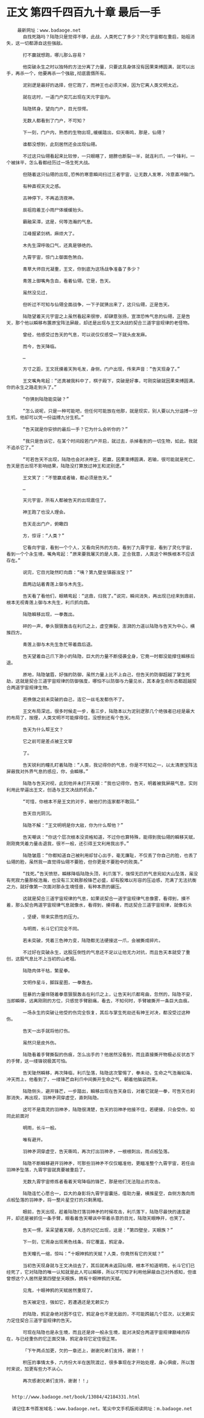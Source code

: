 # 正文 第四千四百九十章 最后一手
        最新网址：www.badaoge.net
          自找死路吗？陆隐只是觉得不够，此战，人类死亡了多少？灵化宇宙都在重启，始祖消失，这一切都源自这些强敌。
      
          打不赢就想跑，哪儿那么容易？
      
          他突破永生之时以独特的方法分离了力量，只要这具身体没有因果束缚圆满，就可以出手，再杀一个，他要再杀一个强敌,彻底震慑所有。
      
          泥别逻是最好的选择，但它跑了，而神王也必须灭掉，因为它离人类文明太近。
      
          就在这时，一道门户突兀出现在天元宇宙内。
      
          陆隐转身，望向门户，目光惊愕。
      
          无数人都看到了门户，不可知？
      
          下一刻，门户内，熟悉的生物出现,缓缓踏出，仰天嘶鸣，那是，仙翎？
      
          谁都没想到，此刻居然还会出现仙翎。
      
          不过这只仙翎看起来比较惨，一只眼瞎了，翅膀也断裂一半，就连利爪，一个锋利，一个被抹平，怎么看都经历过一场生死大战。
      
          但随着这只仙翎的出现,恐怖的寒意瞬间扫过三者宇宙，让无数人发寒，冷意直冲脑门。
      
          有种直视天灾之感。
      
          古神停下，不再追流夜神。
      
          辰祖抱着王小雨尸体缓缓抬头。
      
          霸融呆滞，这是，何等浩瀚的气息。
      
          江峰握紧剑柄，麻烦大了。
      
          木先生深呼吸口气，还真是够绝的。
      
          九霄宇宙，惊门上御面色煞白。
      
          青草大师目光凝重，王文，你到底为这场战争准备了多少？
      
          青莲上御嘴角含血，看着仙翎，它是，告天。
      
          虽然没见过，
      
          但听过不可知与仙翎全面战争，一下子就猜出来了，这只仙翎，正是告天。
      
          陆隐望着天元宇宙之上虽然看起来很惨，却肆意张扬，宣泄恐怖气息的仙翎，正是告天，那个他以瞬移布置原宝阵法屏蔽，却还是出现与王文决战的契合三道宇宙规律的老怪物。
      
          曾经，他感受过告天的气息，可以说仅仅感受一下就头皮发麻。
      
          而今，告天降临。
      
          …
      
          方寸之距，王文抚摸着天狗毛发，身侧，门户出现，传来声音：“告天现身了。”
      
          王文嘴角弯起：“还真被我料中了，棋子殿下，突破是好事，可刚突破就因果束缚圆满，你的永生之路走到头了。”
      
          “你猜到陆隐能突破？”
      
          “怎么说呢，只是一种可能吧，但任何可能放在他那，就是现实，别人要以九分运搏一分生机，他却可以凭一份运搏九分生机。”
      
          “告天就是你安排的最后一手？它为什么会听你的？”
      
          “我只是告诉它，在某个时间段若门户开启，就过去，杀掉看到的一切生物，如此，我就不追杀它了。”
      
          “可若告天不出现，陆隐也会对决神王，若赢，因果束缚圆满，若输，很可能就是死亡，告天是否出现不影响结果，陆隐没打算放过神王和泥别逻。”
      
          王文笑了：“不管赢或者输，都必须是告天。”
      
          …
      
          天元宇宙，所有人都被告天的出现震住了。
      
          神王跑了也没人理会。
      
          告天走出门户，俯瞰四
      
          方，惊讶：“人类？”
      
          它看向宇宙，看到一个个人，又看向另外的方向，看到了九霄宇宙，看到了灵化宇宙，看到一个个永生境，嘴角弯起：“原来要我屠灭的是人类，正合我意，人类这个种族根本不应该存在。”
      
          说完，它目光陡然盯向鼎：“咦？第九壁垒镇器浊宝？”
      
          鼎两边站着青莲上御与木先生。
      
          告天看了看他们，眼睛弯起：“这鼎，归我了。”说完，瞬间消失，再出现已经来到鼎前，根本无视青莲上御与木先生，利爪抓向鼎。
      
          陆隐瞬移出现，一拳轰出。
      
          砰的一声，拳头狠狠轰击在利爪之上，虚空撕裂，澎湃的力道以陆隐与告天为中心，横推四方。
      
          青莲上御与木先生急忙带着鼎后退。
      
          告天望着自己爪下渺小的陆隐，巨大的力量不断侵袭全身，它竟一时都没能撑住瞬移后退。
      
          原地，陆隐皱眉，好强的防御，虽然力量上比不上自己，但告天的防御超越了掌生死劫，这就是契合三道宇宙规律的防御强度，哪怕不以防御与力量见长，其本身生命形态都超越契合两道宇宙规律生物。
      
          若换做之前未突破的自己，连它一丝毛发都伤不了。
      
          王文布局深远，很多时候走一步，看三步，陆隐本以为泥别逻那几个绝强者已经是最大的布局了，按理，人类文明不可能撑得住，没想到还有个告天。
      
          告天为什么帮王文？
      
          它之前可是差点被王文宰
      
          了。
      
          告天锐利的瞳孔盯着陆隐：“人类，我记得你的气息，你是不可知之一，以太清原宝阵法屏蔽我对外界气息的感应，你，会瞬移。”
      
          陆隐与告天对视，此刻他并未打开天眼：“我也记得你，告天，明着被我屏蔽气息，实则利用此举逼出王文，创造与王文决战的机会。”
      
          “可惜，你根本不是王文的对手，被他打的连家都不敢回。”
      
          告天目光阴沉。
      
          陆隐不解：“王文明明是你大敌，你为什么帮他？”
      
          告天嘲讽：“你这个层次根本没资格知道，不过你也算特殊，能得到我仙翎的瞬移天赋，刚刚竟凭着力量击退我，很不一般，还引得王文利用我出手。”
      
          陆隐皱眉：“你都知道自己被利用却甘心出手，毫无廉耻，不仅丢了你自己的脸，也丢了仙翎的脸，虽然我一直觉得仙翎不要脸，但你更是不要脸中的败类。”
      
          “找死。”告天愤怒，瞬移降临陆隐头顶，利爪落下，强悍无匹的气息宛如大山坠落，虽没有死寂力量那般浩瀚，也没有三叉戟那般锋芒必盛，却有股难以形容的压迫感，充满了无法抗衡之力，就好像第一次面对那永生境怪兽，有种本质的碾压。
      
          这就是契合三道宇宙规律的气息，如果说契合一道宇宙规律气息像雾，看得到，摸不着，那么契合两道宇宙规律气息就像水，看得到，摸得着，而这契合三道宇宙规律，就像石头
      
          ，坚硬，带来实质性的压力。
      
          与明雨，长斗它们完全不同。
      
          若未突破，凭着三色神力变，陆隐都无法硬接这一爪，会被撕成碎片。
      
          不过好在突破永生，这股压倒性的气息还不足以让他无力对抗，而且告天本就受了重创，这股气息比不上当初的山老祖。
      
          陆隐肉体干枯，繁星拳。
      
          文明作星斗，脚踩星图，一拳轰去。
      
          狂暴的力量伴随着拳意狠狠轰击在利爪之上，让告天利爪都弯曲，忽然的，陆隐不安，当即瞬移，远离刚刚的方位，只感觉手臂剧痛，看去，不知何时，手臂被撕开一条巨大血痕。
      
          一场永生的突破让他受的伤完全恢复，其后与掌生死劫还有神王对决，都没受过这种伤。
      
          告天一出手就将他打伤。
      
          虽然只是皮外伤。
      
          陆隐看着手臂撕裂的伤痕，怎么出手的？他居然没看到，而且直接撕开物极必反状态下的手臂，这一缕锋锐极其可怕。
      
          告天陡然瞬移，再次降临，利爪坠落，陆隐这次警惕了，拳未动，生命之气浩瀚如海，冲天而上，他看到了，一缕锋芒自利爪中间撕开生命之气，朝着他脑袋而来。
      
          陆隐侧头，避开锋芒，一步踏出，瞬移出现在告天身后，对着它就是一拳，可告天也刹那消失，再出现，羽神矛洞穿虚空，直刺陆隐。
      
          这可不是南灵的羽神矛，陆隐很清楚，告天的羽神矛他接不住，若硬接，只会受伤，如同此前面对
      
          明雨，长斗一般。
      
          唯有避开。
      
          羽神矛洞穿虚空，告天嘶鸣，再次打出羽神矛，一根根刺出，雨点般坠落。
      
          陆隐不断瞬移避开羽神矛，可那些羽神矛不仅仅瞄准他，更瞄准整个九霄宇宙，若任由羽神矛坠落，九霄宇宙就真要被重启了。
      
          无数九霄宇宙修炼者看着天穹降临的锋芒，那是他们无法阻止的攻击。
      
          陆隐连忙心愿合一，巨大的身影将九霄宇宙囊括，借助力量，横推星空，自侧方轰向雨点般坠落的羽神矛，将一整片星空打的只剩黑暗。
      
          眼前，告天出现，趁着陆隐打落羽神矛的时候攻击，利爪落下，陆隐尽最快的速度避开，却还是被抓住一条手臂，眼看着告天嘲讽中带着杀意的目光，陆隐天眼睁开，也笑了。
      
          告天一愣，呆呆望着天眼，久违的记忆出现，这是：“第四壁垒，天眼族？”
      
          下一刻，它周身出现黑色线条，将它覆盖，鸦定身。
      
          告天瞳孔一缩，惊叫：“十眼神鸦的天赋？人类，你竟然有它的天赋？”
      
          当初告天现身就与王文决战去了，其后就再未返回仙翎，根本不知道明雨，长斗它们已经死了，它对陆隐的唯一认知就是此人可以瞬移，所以不可知才利用他屏蔽自己对外感知，但谁曾想这个人居然是第四壁垒天眼族，拥有十眼神鸦的天赋。
      
          见鬼，十眼神鸦的天赋居然重现了。
      
          告天被定住，强如它，若遭遇还是无赖实力
      
          的陆隐，鸦定身绝对困不住它，鸦定身也不是无敌的，不可能跨越几个层次，以无赖实力定住契合三道宇宙规律的告天。
      
          可现在陆隐也是永生境，而且还是非一般永生境，能对决契合两道宇宙规律巅峰的存在，与已经重伤的它正面交锋，鸦定身将它定住很正常。
      
          「下午两点加更，欠的一章还上，谢谢兄弟们支持，谢谢！！
      
          积压的事情太多，六月份大半在医院渡过，很多事现在才开始处理，身心俱疲，所以暂时来说，加更有些力不从心。
      
          再次感谢兄弟们支持，谢谢！！」
      
      
      http://www.badaoge.net/book/13084/42184331.html
      
      请记住本书首发域名：www.badaoge.net。笔尖中文手机版阅读网址：m.badaoge.net